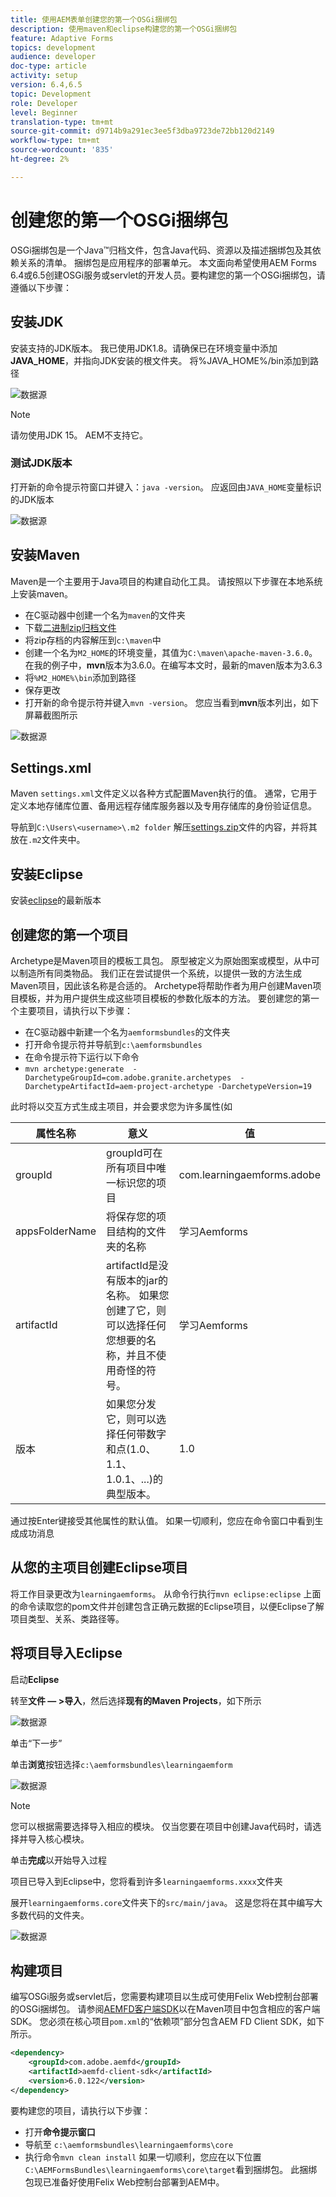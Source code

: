 ```yaml
---
title: 使用AEM表单创建您的第一个OSGi捆绑包
description: 使用maven和eclipse构建您的第一个OSGi捆绑包
feature: Adaptive Forms
topics: development
audience: developer
doc-type: article
activity: setup
version: 6.4,6.5
topic: Development
role: Developer
level: Beginner
translation-type: tm+mt
source-git-commit: d9714b9a291ec3ee5f3dba9723de72bb120d2149
workflow-type: tm+mt
source-wordcount: '835'
ht-degree: 2%

---
```



# 创建您的第一个OSGi捆绑包

OSGi捆绑包是一个Java™归档文件，包含Java代码、资源以及描述捆绑包及其依赖关系的清单。 捆绑包是应用程序的部署单元。 本文面向希望使用AEM Forms 6.4或6.5创建OSGi服务或servlet的开发人员。要构建您的第一个OSGi捆绑包，请遵循以下步骤：


## 安装JDK

安装支持的JDK版本。 我已使用JDK1.8。请确保已在环境变量中添加&#x200B;**JAVA_HOME**，并指向JDK安装的根文件夹。
将%JAVA_HOME%/bin添加到路径

![数据源](assets/java-home.JPG)

>[!NOTE]
> 请勿使用JDK 15。 AEM不支持它。

### 测试JDK版本

打开新的命令提示符窗口并键入：`java -version`。 应返回由`JAVA_HOME`变量标识的JDK版本

![数据源](assets/java-version.JPG)

## 安装Maven

Maven是一个主要用于Java项目的构建自动化工具。 请按照以下步骤在本地系统上安装maven。

* 在C驱动器中创建一个名为`maven`的文件夹
* 下载[二进制zip归档文件](http://maven.apache.org/download.cgi)
* 将zip存档的内容解压到`c:\maven`中
* 创建一个名为`M2_HOME`的环境变量，其值为`C:\maven\apache-maven-3.6.0`。 在我的例子中，**mvn**&#x200B;版本为3.6.0。在编写本文时，最新的maven版本为3.6.3
* 将`%M2_HOME%\bin`添加到路径
* 保存更改
* 打开新的命令提示符并键入`mvn -version`。 您应当看到&#x200B;**mvn**&#x200B;版本列出，如下屏幕截图所示

![数据源](assets/mvn-version.JPG)

## Settings.xml

Maven `settings.xml`文件定义以各种方式配置Maven执行的值。 通常，它用于定义本地存储库位置、备用远程存储库服务器以及专用存储库的身份验证信息。

导航到`C:\Users\<username>\.m2 folder`
解压[settings.zip](assets/settings.zip)文件的内容，并将其放在`.m2`文件夹中。

## 安装Eclipse

安装[eclipse](https://www.eclipse.org/downloads/)的最新版本

## 创建您的第一个项目

Archetype是Maven项目的模板工具包。 原型被定义为原始图案或模型，从中可以制造所有同类物品。 我们正在尝试提供一个系统，以提供一致的方法生成Maven项目，因此该名称是合适的。 Archetype将帮助作者为用户创建Maven项目模板，并为用户提供生成这些项目模板的参数化版本的方法。
要创建您的第一个主要项目，请执行以下步骤：

* 在C驱动器中新建一个名为`aemformsbundles`的文件夹
* 打开命令提示符并导航到`c:\aemformsbundles`
* 在命令提示符下运行以下命令
* `mvn archetype:generate  -DarchetypeGroupId=com.adobe.granite.archetypes  -DarchetypeArtifactId=aem-project-archetype -DarchetypeVersion=19`

此时将以交互方式生成主项目，并会要求您为许多属性(如

| 属性名称 | 意义 | 值 |
------------------------|---------------------------------------|---------------------
| groupId | groupId可在所有项目中唯一标识您的项目 | com.learningaemforms.adobe |
| appsFolderName | 将保存您的项目结构的文件夹的名称 | 学习Aemforms |
| artifactId | artifactId是没有版本的jar的名称。 如果您创建了它，则可以选择任何您想要的名称，并且不使用奇怪的符号。 | 学习Aemforms |
| 版本 | 如果您分发它，则可以选择任何带数字和点(1.0、1.1、1.0.1、...)的典型版本。 | 1.0 |

通过按Enter键接受其他属性的默认值。
如果一切顺利，您应在命令窗口中看到生成成功消息

## 从您的主项目创建Eclipse项目

将工作目录更改为`learningaemforms`。
从命令行执行`mvn eclipse:eclipse`
上面的命令读取您的pom文件并创建包含正确元数据的Eclipse项目，以便Eclipse了解项目类型、关系、类路径等。

## 将项目导入Eclipse

启动&#x200B;**Eclipse**

转至&#x200B;**文件 — >导入**，然后选择&#x200B;**现有的Maven Projects**，如下所示

![数据源](assets/import-mvn-project.JPG)

单击“下一步”

单击&#x200B;**浏览**&#x200B;按钮选择`c:\aemformsbundles\learningaemform`

![数据源](assets/select-mvn-project.JPG)

>[!NOTE]
>您可以根据需要选择导入相应的模块。 仅当您要在项目中创建Java代码时，请选择并导入核心模块。

单击&#x200B;**完成**&#x200B;以开始导入过程

项目已导入到Eclipse中，您将看到许多`learningaemforms.xxxx`文件夹

展开`learningaemforms.core`文件夹下的`src/main/java`。 这是您将在其中编写大多数代码的文件夹。

![数据源](assets/learning-core.JPG)

## 构建项目

编写OSGi服务或servlet后，您需要构建项目以生成可使用Felix Web控制台部署的OSGi捆绑包。 请参阅[AEMFD客户端SDK](https://repo.adobe.com/nexus/content/repositories/public/com/adobe/aemfd/aemfd-client-sdk/)以在Maven项目中包含相应的客户端SDK。 您必须在核心项目`pom.xml`的“依赖项”部分包含AEM FD Client SDK，如下所示。

```xml
<dependency>
    <groupId>com.adobe.aemfd</groupId>
    <artifactId>aemfd-client-sdk</artifactId>
    <version>6.0.122</version>
</dependency>
```

要构建您的项目，请执行以下步骤：

* 打开&#x200B;**命令提示窗口**
* 导航至 `c:\aemformsbundles\learningaemforms\core`
* 执行命令`mvn clean install`
如果一切顺利，您应在以下位置`C:\AEMFormsBundles\learningaemforms\core\target`看到捆绑包。 此捆绑包现已准备好使用Felix Web控制台部署到AEM中。
